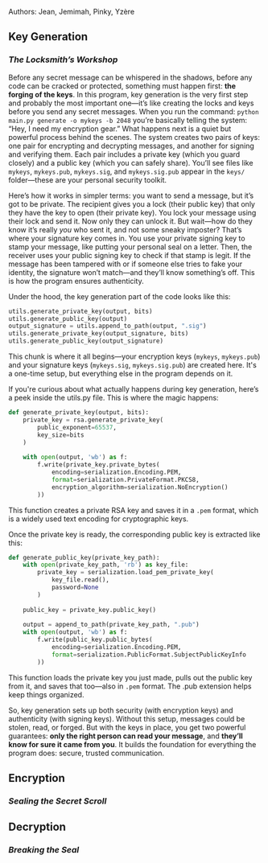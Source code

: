 Authors: Jean, Jemimah, Pinky, Yzère

## Key Generation
### _The Locksmith’s Workshop_
Before any secret message can be whispered in the shadows, before any code can be cracked or protected, something must happen first: **the forging of the keys**. In this program, key generation is the very first step and probably the most important one—it’s like creating the locks and keys before you send any secret messages. When you run the command: `python main.py generate -o mykeys -b 2048` you’re basically telling the system: “Hey, I need my encryption gear.” What happens next is a quiet but powerful process behind the scenes. The system creates two pairs of keys: one pair for encrypting and decrypting messages, and another for signing and verifying them. Each pair includes a private key (which you guard closely) and a public key (which you can safely share). You’ll see files like `mykeys`, `mykeys.pub`, `mykeys.sig`, and `mykeys.sig.pub` appear in the `keys/` folder—these are your personal security toolkit.

Here’s how it works in simpler terms: you want to send a message, but it’s got to be private. The recipient gives you a lock (their public key) that only they have the key to open (their private key). You lock your message using their lock and send it. Now only they can unlock it. But wait—how do they know it’s really *you* who sent it, and not some sneaky imposter? That’s where your signature key comes in. You use your private signing key to stamp your message, like putting your personal seal on a letter. Then, the receiver uses your public signing key to check if that stamp is legit. If the message has been tampered with or if someone else tries to fake your identity, the signature won’t match—and they’ll know something’s off. This is how the program ensures authenticity.

Under the hood, the key generation part of the code looks like this:

```python
utils.generate_private_key(output, bits)
utils.generate_public_key(output)
output_signature = utils.append_to_path(output, ".sig")
utils.generate_private_key(output_signature, bits)
utils.generate_public_key(output_signature)
```

This chunk is where it all begins—your encryption keys (`mykeys`, `mykeys.pub`) and your signature keys (`mykeys.sig`, `mykeys.sig.pub`) are created here. It's a one-time setup, but everything else in the program depends on it.

If you're curious about what actually happens during key generation, here’s a peek inside the utils.py file. This is where the magic happens:

```python
def generate_private_key(output, bits):
    private_key = rsa.generate_private_key(
        public_exponent=65537,
        key_size=bits
    )
    
    with open(output, 'wb') as f:
        f.write(private_key.private_bytes(
            encoding=serialization.Encoding.PEM,
            format=serialization.PrivateFormat.PKCS8,
            encryption_algorithm=serialization.NoEncryption()
        ))
```

This function creates a private RSA key and saves it in a `.pem` format, which is a widely used text encoding for cryptographic keys.

Once the private key is ready, the corresponding public key is extracted like this:

```python
def generate_public_key(private_key_path):
    with open(private_key_path, 'rb') as key_file:
        private_key = serialization.load_pem_private_key(
            key_file.read(),
            password=None
        )
    
    public_key = private_key.public_key()
    
    output = append_to_path(private_key_path, ".pub")
    with open(output, 'wb') as f:
        f.write(public_key.public_bytes(
            encoding=serialization.Encoding.PEM,
            format=serialization.PublicFormat.SubjectPublicKeyInfo
        ))
```
This function loads the private key you just made, pulls out the public key from it, and saves that too—also in `.pem` format. The .pub extension helps keep things organized.


So, key generation sets up both security (with encryption keys) and authenticity (with signing keys). Without this setup, messages could be stolen, read, or forged. But with the keys in place, you get two powerful guarantees: **only the right person can read your message**, and **they’ll know for sure it came from you**. It builds the foundation for everything the program does: secure, trusted communication.

## Encryption
### _Sealing the Secret Scroll_



## Decryption
### _Breaking the Seal_

